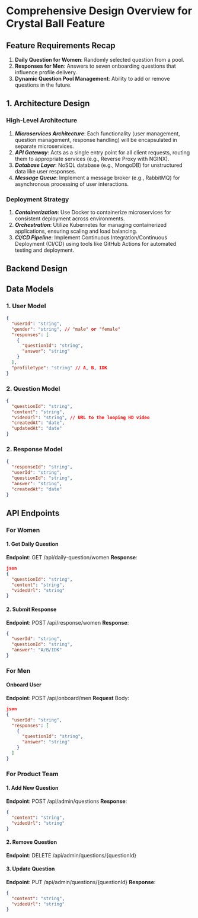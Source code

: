# Comprehensive Design Overview for Crystal Ball Feature

## Feature Requirements Recap
1. **Daily Question for Women**: Randomly selected question from a pool.
2. **Responses for Men**: Answers to seven onboarding questions that influence profile delivery.
3. **Dynamic Question Pool Management**: Ability to add or remove questions in the future.

## 1. Architecture Design

### High-Level Architecture
1. ***Microservices Architecture***: Each functionality (user management, question management, response handling) will be encapsulated in separate microservices.
2. ***API Gateway***: Acts as a single entry point for all client requests, routing them to appropriate services (e.g., Reverse Proxy with NGINX).
3. ***Database Layer***: NoSQL database (e.g., MongoDB) for unstructured data like user responses.
4. ***Message Queue***: Implement a message broker (e.g., RabbitMQ) for asynchronous processing of user interactions.

### Deployment Strategy
1. ***Containerization***: Use Docker to containerize microservices for consistent deployment across environments.
2. ***Orchestration***: Utilize Kubernetes for managing containerized applications, ensuring scaling and load balancing.
3. ***CI/CD Pipeline***: Implement Continuous Integration/Continuous Deployment (CI/CD) using tools like GitHub Actions for automated testing and deployment.

## Backend Design
## Data Models

### 1. User Model
```json
{
  "userId": "string",
  "gender": "string", // "male" or "female"
  "responses": [
    {
      "questionId": "string",
      "answer": "string"
    }
  ],
  "profileType": "string" // A, B, IDK
}
```
### 2. Question Model
```json
{
  "questionId": "string",
  "content": "string",
  "videoUrl": "string", // URL to the looping HD video
  "createdAt": "date",
  "updatedAt": "date"
}
```

### 2. Response Model
```json
{
  "responseId": "string",
  "userId": "string",
  "questionId": "string",
  "answer": "string",
  "createdAt": "date"
}
```
## API Endpoints
### For Women

#### 1. Get Daily Question
**Endpoint**: GET /api/daily-question/women
**Response**:
```json
json
{
  "questionId": "string",
  "content": "string",
  "videoUrl": "string"
}
```
#### 2. Submit Response
**Endpoint**: POST /api/response/women
**Response**:
```json
{
  "userId": "string",
  "questionId": "string",
  "answer": "A/B/IDK"
}
```

### For Men
#### Onboard User
**Endpoint**: POST /api/onboard/men
**Request** Body:
```json
json
{
  "userId": "string",
  "responses": [
    {
      "questionId": "string",
      "answer": "string"
    }
  ]
}
```

### For Product Team

#### 1. Add New Question
**Endpoint**: POST /api/admin/questions
**Response**:
```json
{
  "content": "string",
  "videoUrl": "string"
}
```
#### 2. Remove Question
**Endpoint**: DELETE /api/admin/questions/{questionId}

#### 3. Update Question
**Endpoint**: PUT /api/admin/questions/{questionId}
**Response**:
```json
{
  "content": "string",
  "videoUrl": "string"
}
```


